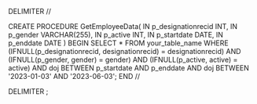 DELIMITER //

CREATE PROCEDURE GetEmployeeData(
    IN p_designationrecid INT,
    IN p_gender VARCHAR(255),
    IN p_active INT,
    IN p_startdate DATE,
    IN p_enddate DATE
)
BEGIN
    SELECT *
    FROM your_table_name
    WHERE
        (IFNULL(p_designationrecid, designationrecid) = designationrecid)
        AND (IFNULL(p_gender, gender) = gender)
        AND (IFNULL(p_active, active) = active)
        AND doj BETWEEN p_startdate AND p_enddate
        AND doj BETWEEN '2023-01-03' AND '2023-06-03';
END //

DELIMITER ;
